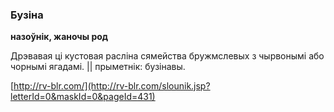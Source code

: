 ### Бузіна
**назоўнік, жаночы род**

Дрэвавая ці кустовая расліна сямейства бружмслевых з чырвонымі або чорнымі ягадамі. || прыметнік: бузінавы.

<a rel="author">[http://rv-blr.com/](http://rv-blr.com/slounik.jsp?letterId=0&maskId=0&pageId=431)</a>
